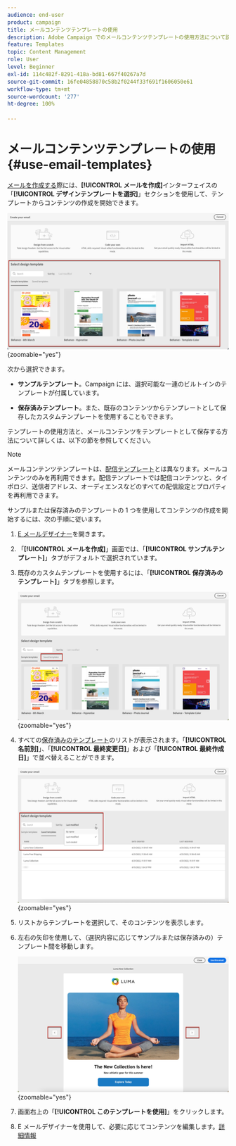 ```yaml
---
audience: end-user
product: campaign
title: メールコンテンツテンプレートの使用
description: Adobe Campaign でのメールコンテンツテンプレートの使用方法について説明します
feature: Templates
topic: Content Management
role: User
level: Beginner
exl-id: 114c482f-8291-418a-bd81-667f40267a7d
source-git-commit: 16fe04858870c58b2f0244f33f691f1606050e61
workflow-type: tm+mt
source-wordcount: '277'
ht-degree: 100%

---
```


# メールコンテンツテンプレートの使用 {#use-email-templates}

[メールを作成する](../email/create-email.md)際には、**[!UICONTROL メールを作成]**&#x200B;インターフェイスの「**[!UICONTROL デザインテンプレートを選択]**」セクションを使用して、テンプレートからコンテンツの作成を開始できます。

![使用可能なテンプレートを示すE メールデザイナーインターフェイス](assets/email_designer-templates.png){zoomable="yes"}

次から選択できます。

* **サンプルテンプレート**。Campaign には、選択可能な一連のビルトインのテンプレートが付属しています。

* **保存済みテンプレート**。また、既存のコンテンツからテンプレートとして保存したカスタムテンプレートを使用することもできます。

テンプレートの使用方法と、メールコンテンツをテンプレートとして保存する方法について詳しくは、以下の節を参照してください。

>[!NOTE]
>
>メールコンテンツテンプレートは、[配信テンプレート](../msg/delivery-template.md)とは異なります。メールコンテンツのみを再利用できます。配信テンプレートでは配信コンテンツと、タイポロジ、送信者アドレス、オーディエンスなどのすべての配信設定とプロパティを再利用できます。

サンプルまたは保存済みのテンプレートの 1 つを使用してコンテンツの作成を開始するには、次の手順に従います。

1. [E メールデザイナー](../email/create-email-content.md)を開きます。

1. 「**[!UICONTROL メールを作成]**」画面では、「**[!UICONTROL サンプルテンプレート]**」タブがデフォルトで選択されています。

1. 既存のカスタムテンプレートを使用するには、「**[!UICONTROL 保存済みのテンプレート]**」タブを参照します。

   ![E メールデザイナーの「保存済みのテンプレート」タブ](assets/email_designer-saved-templates-tab.png){zoomable="yes"}

1. すべての[保存済みのテンプレート](create-email-templates.md#save-as-template)のリストが表示されます。「**[!UICONTROL 名前別]**」、「**[!UICONTROL 最終変更日]**」および「**[!UICONTROL 最終作成日]**」で並べ替えることができます。

   ![E メールデザイナーの保存済みのテンプレートのリスト](assets/email_designer-saved-templates.png){zoomable="yes"}

1. リストからテンプレートを選択して、そのコンテンツを表示します。

1. 左右の矢印を使用して、（選択内容に応じてサンプルまたは保存済みの）テンプレート間を移動します。

   ![E メールデザイナーのテンプレートのナビゲーション矢印](assets/email_designer-saved-templates-navigate.png){zoomable="yes"}

1. 画面右上の「**[!UICONTROL このテンプレートを使用]**」をクリックします。

1. E メールデザイナーを使用して、必要に応じてコンテンツを編集します。[詳細情報](../email/create-email-content.md)